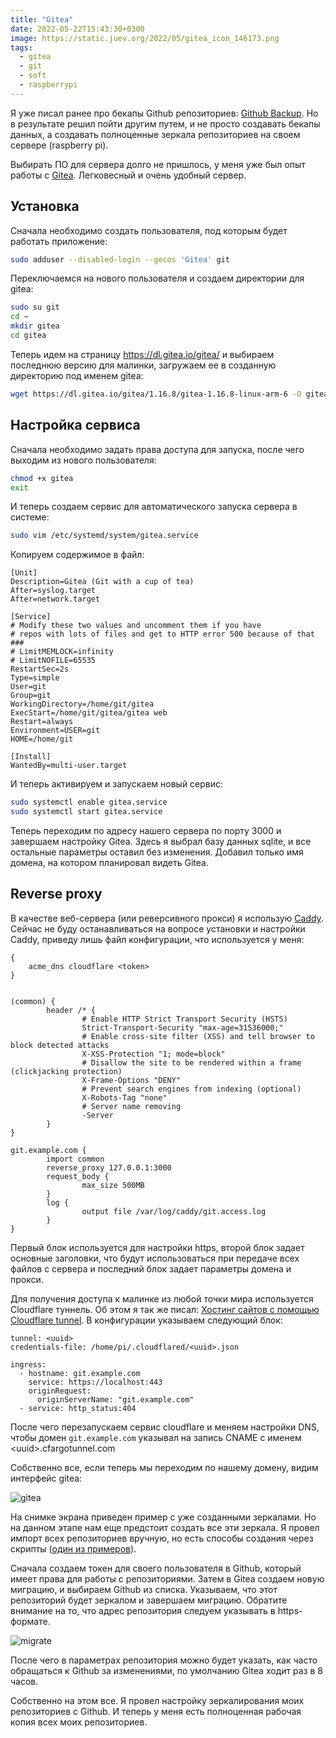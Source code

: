 ```yaml
---
title: "Gitea"
date: 2022-05-22T15:43:30+0300
image: https://static.juev.org/2022/05/gitea_icon_146173.png
tags: 
  - gitea
  - git
  - soft
  - raspberrypi
---
```


Я уже писал ранее про бекапы Github репозиториев: [Github Backup](https://www.juev.org/2022/03/04/github-backup/). Но в результате решил пойти другим путем, и не просто создавать бекапы данных, а создавать полноценные зеркала репозиториев на своем сервере (raspberry pi).

Выбирать ПО для сервера долго не пришлось, у меня уже был опыт работы с [Gitea](https://gitea.com). Легковесный и очень удобный сервер.

## Установка

Сначала необходимо создать пользователя, под которым будет работать приложение:

```bash
sudo adduser --disabled-login --gecos 'Gitea' git
```

Переключаемся на нового пользователя и создаем директории для gitea:

```bash
sudo su git
cd ~
mkdir gitea
cd gitea
```

Теперь идем на страницу <https://dl.gitea.io/gitea/> и выбираем последнюю версию для малинки, загружаем ее в созданную директорию под именем gitea:

```bash
wget https://dl.gitea.io/gitea/1.16.8/gitea-1.16.8-linux-arm-6 -O gitea
```

## Настройка сервиса

Сначала необходимо задать права доступа для запуска, после чего выходим из нового пользователя:

```bash
chmod +x gitea
exit
```

И теперь создаем сервис для автоматического запуска сервера в системе:

```bash
sudo vim /etc/systemd/system/gitea.service
```

Копируем содержимое в файл:

```plain
[Unit]
Description=Gitea (Git with a cup of tea)
After=syslog.target
After=network.target

[Service]
# Modify these two values and uncomment them if you have
# repos with lots of files and get to HTTP error 500 because of that
###
# LimitMEMLOCK=infinity
# LimitNOFILE=65535
RestartSec=2s
Type=simple
User=git
Group=git
WorkingDirectory=/home/git/gitea
ExecStart=/home/git/gitea/gitea web
Restart=always
Environment=USER=git 
HOME=/home/git

[Install]
WantedBy=multi-user.target
```

И теперь активируем и запускаем новый сервис:

```bash
sudo systemctl enable gitea.service
sudo systemctl start gitea.service
```

Теперь переходим по адресу нашего сервера по порту 3000 и завершаем настройку Gitea. Здесь я выбрал базу данных sqlite, и все остальные параметры оставил без изменения. Добавил только имя домена, на котором планировал видеть Gitea.

## Reverse proxy

В качестве веб-сервера (или реверсивного прокси) я использую [Caddy](https://caddyserver.com). Сейчас не буду останавливаться на вопросе установки и настройки Caddy, приведу лишь файл конфигурации, что используется у меня:

```plain
{
    acme_dns cloudflare <token>
}


(common) {
        header /* {
                # Enable HTTP Strict Transport Security (HSTS)
                Strict-Transport-Security "max-age=31536000;"
                # Enable cross-site filter (XSS) and tell browser to block detected attacks
                X-XSS-Protection "1; mode=block"
                # Disallow the site to be rendered within a frame (clickjacking protection)
                X-Frame-Options "DENY"
                # Prevent search engines from indexing (optional)
                X-Robots-Tag "none"
                # Server name removing
                -Server
        }
}

git.example.com {
        import common
        reverse_proxy 127.0.0.1:3000
        request_body {
                max_size 500MB
        }
        log {
                output file /var/log/caddy/git.access.log
        }
}
```

Первый блок используется для настройки https, второй блок задает основные заголовки, что будут использоваться при передаче всех файлов с сервера и последний блок задает параметры домена и прокси.

Для получения доступа к малинке из любой точки мира используется Cloudflare туннель. Об этом я так же писал: [Хостинг сайтов с помощью Cloudflare tunnel](https://www.juev.org/2022/02/13/cloudflared/). В конфигурации указываем следующий блок:

```plain
tunnel: <uuid>
credentials-file: /home/pi/.cloudflared/<uuid>.json

ingress:
  - hostname: git.example.com
    service: https://localhost:443
    originRequest:
      originServerName: "git.example.com"
  - service: http_status:404
```

После чего перезапускаем сервис cloudflare и меняем настройки DNS, чтобы домен `git.example.com` указывал на запись CNAME с именем <uuid\>.cfargotunnel.com

Собственно все, если теперь мы переходим по нашему домену, видим интерфейс gitea:

![gitea](https://static.juev.org/2022/05/gitea.png)

На снимке экрана приведен пример с уже созданными зеркалами. Но на данном этапе нам еще предстоит создать все эти зеркала. Я провел импорт всех репозиториев вручную, но есть способы создания через скрипты ([один из примеров](https://dev.to/nicolasboyer/migrate-all-of-your-repos-from-github-to-gitea-3fk)).

Сначала создаем токен для своего пользователя в Github, который имеет права для работы с репозиториями. Затем в Gitea создаем новую миграцию, и выбираем Github из списка. Указываем, что этот репозиторий будет зеркалом и завершаем миграцию. Обратите внимание на то, что адрес репозитория следуем указывать в https-формате. 

![migrate](https://static.juev.org/2022/05/migrate.png)

После чего в параметрах репозитория можно будет указать, как часто обращаться к Github за изменениями, по умолчанию Gitea ходит раз в 8 часов.

Собственно на этом все. Я провел настройку зеркалирования моих репозиториев с Github. И теперь у меня есть полноценная рабочая копия всех моих репозиториев.

